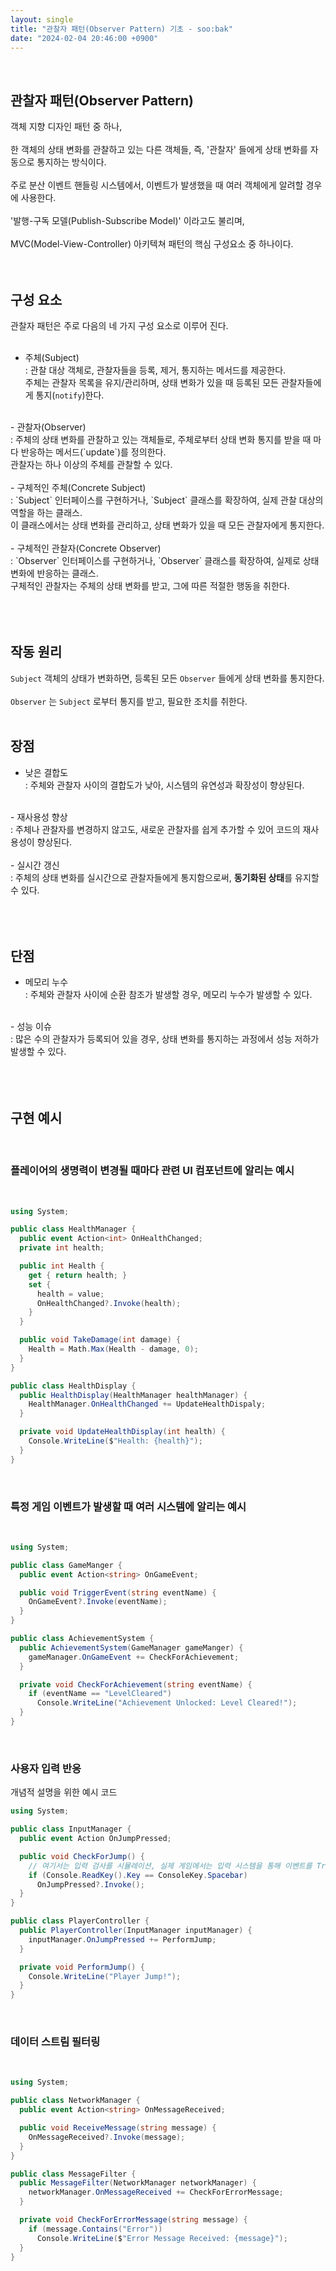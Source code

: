 ```yaml
---
layout: single
title: "관찰자 패턴(Observer Pattern) 기초 - soo:bak"
date: "2024-02-04 20:46:00 +0900"
---
```

<br>

## 관찰자 패턴(Observer Pattern)
객체 지향 디자인 패턴 중 하나,<br>
<br>
한 객체의 상태 변화를 관찰하고 있는 다른 객체들, 즉, '관찰자' 들에게 상태 변화를 자동으로 통지하는 방식이다.<br>
<br>
주로 분산 이벤트 핸들링 시스템에서, 이벤트가 발생했을 때 여러 객체에게 알려할 경우에 사용한다.<br>
<br>
'발행-구독 모델(Publish-Subscribe Model)' 이라고도 불리며,<br>
<br>
MVC(Model-View-Controller) 아키텍쳐 패턴의 핵심 구성요소 중 하나이다.
<br><br><br>

## 구성 요소
관찰자 패턴은 주로 다음의 네 가지 구성 요소로 이루어 진다.<br>
<br>
- 주체(Subject)
<br>: 관찰 대상 객체로, 관찰자들을 등록, 제거, 통지하는 메서드를 제공한다.<br>
주체는 관찰자 목록을 유지/관리하며, 상태 변화가 있을 때 등록된 모든 관찰자들에게 통지(`notify`)한다.<br>
<br>
- 관찰자(Observer)
<br>: 주체의 상태 변화를 관찰하고 있는 객체들로, 주체로부터 상태 변화 통지를 받을 때 마다 반응하는 메서드(`update`)를 정의한다.<br>
관찰자는 하나 이상의 주체를 관찰할 수 있다.<br>
<br>
- 구체적인 주체(Concrete Subject)
<br>: `Subject` 인터페이스를 구현하거나, `Subject` 클래스를 확장하여, 실제 관찰 대상의 역할을 하는 클래스.<br>
이 클래스에서는 상태 변화를 관리하고, 상태 변화가 있을 때 모든 관찰자에게 통지한다.<br>
<br>
- 구체적인 관찰자(Concrete Observer)
<br>: `Observer` 인터페이스를 구현하거나, `Observer` 클래스를 확장하여, 실제로 상태 변화에 반응하는 클래스.<br>
구체적인 관찰자는 주체의 상태 변화를 받고, 그에 따른 적절한 행동을 취한다.<br>
<br><br><br>

## 작동 원리
`Subject` 객체의 상태가 변화하면, 등록된 모든 `Observer` 들에게 상태 변화를 통지한다.<br>
<br>
`Observer` 는 `Subject` 로부터 통지를 받고, 필요한 조치를 취한다.<br>
<br>

## 장점
- 낮은 결합도
<br>: 주체와 관찰자 사이의 결합도가 낮아, 시스템의 유연성과 확장성이 향상된다.<br>
<br>
- 재사용성 향상
<br>: 주체나 관찰자를 변경하지 않고도, 새로운 관찰자를 쉽게 추가할 수 있어 코드의 재사용성이 향상된다.<br>
<br>
- 실시간 갱신
<br>: 주체의 상태 변화를 실시간으로 관찰자들에게 통지함으로써, <b>동기화된 상태</b>를 유지할 수 있다.<br>
<br><br><br>

## 단점
- 메모리 누수
<br>: 주체와 관찰자 사이에 순환 참조가 발생할 경우, 메모리 누수가 발생할 수 있다.<br>
<br>
- 성능 이슈
<br>: 많은 수의 관찰자가 등록되어 있을 경우, 상태 변화를 통지하는 과정에서 성능 저하가 발생할 수 있다.<br>
<br><br><br>

## 구현 예시
<br>

### 플레이어의 생명력이 변경될 때마다 관련 UI 컴포넌트에 알리는 예시
<br>

```c#
using System;

public class HealthManager {
  public event Action<int> OnHealthChanged;
  private int health;

  public int Health {
    get { return health; }
    set {
      health = value;
      OnHealthChanged?.Invoke(health);
    }
  }

  public void TakeDamage(int damage) {
    Health = Math.Max(Health - damage, 0);
  }
}

public class HealthDisplay {
  public HealthDisplay(HealthManager healthManager) {
    HealthManager.OnHealthChanged += UpdateHealthDispaly;
  }

  private void UpdateHealthDisplay(int health) {
    Console.WriteLine($"Health: {health}");
  }
}
```
<br>

### 특정 게임 이벤트가 발생할 때 여러 시스템에 알리는 예시
<br>

```c#
using System;

public class GameManger {
  public event Action<string> OnGameEvent;

  public void TriggerEvent(string eventName) {
    OnGameEvent?.Invoke(eventName);
  }
}

public class AchievementSystem {
  public AchievementSystem(GameManager gameManger) {
    gameManager.OnGameEvent += CheckForAchievement;
  }

  private void CheckForAchievement(string eventName) {
    if (eventName == "LevelCleared")
      Console.WriteLine("Achievement Unlocked: Level Cleared!");
  }
}
```
<br>

### 사용자 입력 반응
개념적 설명을 위한 예시 코드
<br>

```c#
using System;

public class InputManager {
  public event Action OnJumpPressed;

  public void CheckForJump() {
    // 여기서는 입력 검사를 시뮬레이션, 실제 게임에서는 입력 시스템을 통해 이벤트를 Trigger 해야 함
    if (Console.ReadKey().Key == ConsoleKey.Spacebar)
      OnJumpPressed?.Invoke();
  }
}

public class PlayerController {
  public PlayerController(InputManager inputManager) {
    inputManager.OnJumpPressed += PerformJump;
  }

  private void PerformJump() {
    Console.WriteLine("Player Jump!");
  }
}
```
<br>

### 데이터 스트림 필터링
<br>

```c#
using System;

public class NetworkManager {
  public event Action<string> OnMessageReceived;

  public void ReceiveMessage(string message) {
    OnMessageReceived?.Invoke(message);
  }
}

public class MessageFilter {
  public MessageFilter(NetworkManager networkManager) {
    networkManager.OnMessageReceived += CheckForErrorMessage;
  }

  private void CheckForErrorMessage(string message) {
    if (message.Contains("Error"))
      Console.WriteLine($"Error Message Received: {message}");
  }
}
```
<br>
<br>
<br>
